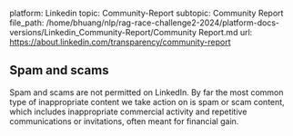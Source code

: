 platform: Linkedin
topic: Community-Report
subtopic: Community Report
file_path: /home/bhuang/nlp/rag-race-challenge2-2024/platform-docs-versions/Linkedin_Community-Report/Community Report.md
url: https://about.linkedin.com/transparency/community-report

## Spam and scams

  
Spam and scams are not permitted on LinkedIn. By far the most common type of inappropriate content we take action on is spam or scam content, which includes inappropriate commercial activity and repetitive communications or invitations, often meant for financial gain.